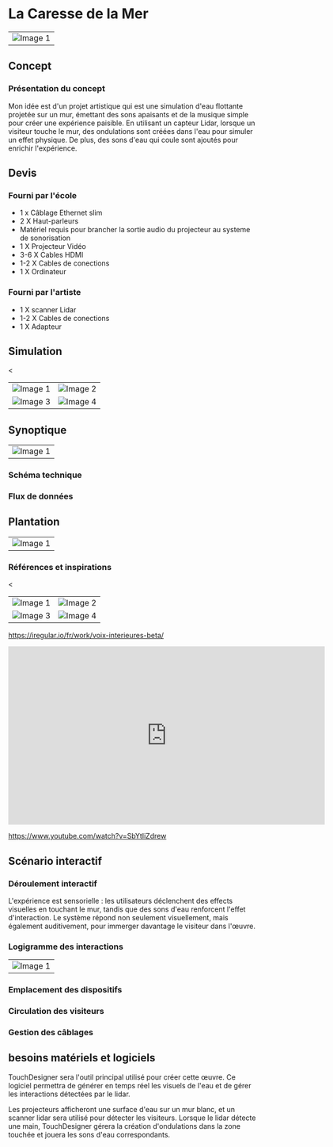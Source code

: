 # La Caresse de la Mer

<table>
  <tr>
    <td><img src="images for water/Screenshot 2024-11-03 210253.png" alt="Image 1" ></td>
  </tr>
</table>

## Concept

### Présentation du concept
Mon idée est d'un projet artistique qui est une simulation d'eau flottante projetée sur un mur, émettant des sons apaisants et de la musique simple pour créer une expérience paisible. En utilisant un capteur Lidar, lorsque un visiteur touche le mur, des ondulations sont créées dans l'eau pour simuler un effet physique. De plus, des sons d'eau qui coule sont ajoutés pour enrichir l'expérience.

## Devis

### Fourni par l'école
* 1 x Câblage Ethernet slim
* 2 X Haut-parleurs 
* Matériel requis pour brancher la sortie audio du projecteur au systeme de sonorisation
* 1 X Projecteur Vidéo
* 3-6 X Cables HDMI
* 1-2 X Cables de conections
* 1 X Ordinateur 

### Fourni par l'artiste
* 1 X scanner Lidar
* 1-2 X Cables de conections
* 1 X Adapteur





## Simulation
<table>
  <tr>
    <td><img src="images for water/Render1.png" alt="Image 1" ></td>
    <<td><img src="images for water/Render1.png" alt="Image 2" ></td>
  </tr>
    
  <tr>
    <td><img src="images for water/Render3.png" alt="Image 3" ></td>
    <td><img src="images for water/Render4.png" alt="Image 4" ></td>
  </tr>
</table>

## Synoptique

<table>
  <tr>
    <td><img src="images for water/syno.png" alt="Image 1" ></td>
  </tr>
</table>


### Schéma technique

### Flux de données


## Plantation
<table>
  <tr>
    <td><img src="images for water/plan.png" alt="Image 1" ></td>
  </tr>
</table>



### Références et inspirations

<table>
  <tr>
    <td><img src="images for water/1.jpg" alt="Image 1" ></td>
    <<td><img src="images for water/2.jpg" alt="Image 2" ></td>
  </tr>
    
  <tr>
    <td><img src="images for water/3.jpg" alt="Image 3" ></td>
    <td><img src="images for water/4.jpg" alt="Image 4" ></td>
  </tr>
</table>

https://iregular.io/fr/work/voix-interieures-beta/

<iframe title="vimeo-player" src="https://www.youtube.com/watch?v=SbYtIiZdrew" width="640" height="360" frameborder="0"    allowfullscreen></iframe>

https://www.youtube.com/watch?v=SbYtIiZdrew


## Scénario interactif

### Déroulement interactif

L'expérience est sensorielle : les utilisateurs déclenchent des effects visuelles en touchant le mur, tandis que des sons d'eau renforcent l'effet d'interaction. Le système répond non seulement visuellement, mais également auditivement, pour immerger davantage le visiteur dans l'œuvre.

### Logigramme des interactions
<table>
  <tr>
    <td><img src="images for water/index.png" alt="Image 1" ></td>
  </tr>
</table>

### Emplacement des dispositifs

### Circulation des visiteurs

### Gestion des câblages

## besoins matériels et logiciels



TouchDesigner sera l'outil principal utilisé pour créer cette œuvre. Ce logiciel permettra de générer en temps réel les visuels de l'eau et de gérer les interactions détectées par le lidar.

Les projecteurs afficheront une surface d'eau sur un mur blanc, et un scanner lidar sera utilisé pour détecter les visiteurs. Lorsque le lidar détecte une main, TouchDesigner gérera la création d'ondulations dans la zone touchée et jouera les sons d'eau correspondants.



